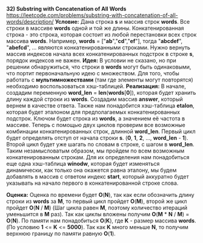 **32) Substring with Concatenation of All Words**
https://leetcode.com/problems/substring-with-concatenation-of-all-words/description/
**Условие:**
Дана строка **s** и массив строк **words**. Все строки в массиве **words** одной и той же длины. Конкатенированная строка - это строка, которая состоит из любой перестановки всех строк массива **words**.
Например, **words** = ["**ab**","**cd**","**ef**"], тогда "**abcdef**", "**abefcd**", ... являются конкатенированными строками.
Нужно вернуть массив индексов начала всех конкатенированных подстрок в строке **s**, порядок индексов не важен.
**Идея:**
В условии не сказано, но при решении обнаружиться, что строки в **words** могут быть одинаковыми, что портит первоначальную идею с множеством. Для того, чтобы работать с **мультимножеcтвами** (там где элементы могут повторятся) необходимо воспользоваться хэш-таблицей.
**Реализация:**
    В начале, создадим переменную **word_len** = **len**(**words**[**0**]), которая будет хранить длину каждой строки из **words**. Создадим массив **answer**, который вернем в качестве ответа. Также нам понадобится хэш-таблица **etalon**, которая будет эталоном для предполагаемых конкатенированных подстрок. Ключом будет строка из **words**, а значением её частота в массиве.
    Теперь с помощью двух циклов проверим все возможные комбинации конкатенированных строк, длинной **word_len**. Первый цикл будет определять отступ от начала строки **s**. (**0**, **1**, **2**, ..., **word_len** - **1**). Второй цикл будет уже шагать по словам в строке, с шагом в **word_len**. Таким незамысловатым образом, мы пройдем по всем возможным конкатенированным строкам.
    Для их определения нам понадобиться еще одна хэш-таблица **winodw**, которая будет изменяться динамически, как только она окажется равна эталону, мы будем добавлять в массив с ответом индекс **start**, который аккуратно будет указывать на начало первого в конкатенированной строке слова.

**Оценка:**
    Оценка по времени будет **O**(**N**), так как если обозначить длину строки из **words** за **M**, то первый цикл пройдет **O**(**M**), второй же цикл пройдет **O**(**N** / **M**) (Шаг цикла равен **M**, поэтому количество итераций уменьшится в **M** раз). Так как циклы вложены получим **O**(**M** * **N** / **M**) = **O**(**N**). По памяти нам понадобиться **O**(**K**), где **K** - размер массива **words**. (По условию **1** <= **K** <= **5000**). Так как **K** много меньше **N**, то получим верхнюю границу по памяти равную **O**(**1**).
